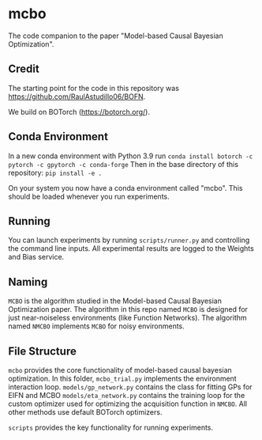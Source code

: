 # mcbo
The code companion to the paper "Model-based Causal Bayesian Optimization". 

## Credit
The starting point for the code in this repository was
https://github.com/RaulAstudillo06/BOFN. 

We build on BOTorch (https://botorch.org/). 

## Conda Environment
In a new conda environment with Python 3.9 run
```conda install botorch -c pytorch -c gpytorch -c conda-forge```
Then in the base directory of this repository:
```pip install -e .``` 

On your system you now have a conda environment called "mcbo".
This should be loaded whenever you run experiments.

## Running
You can launch experiments by running `scripts/runner.py` and controlling the command line inputs.
All experimental results are logged to the Weights and Bias service. 

## Naming
`MCBO` is the algorithm studied in the Model-based Causal Bayesian Optimization paper.
The algorithm in this repo named `MCBO` is designed for just near-noiseless environments
(like Function Networks). The algorithm named `NMCBO` implements `MCBO` for noisy
environments. 

## File Structure
`mcbo` provides the core functionality of model-based causal bayesian optimization. 
In this folder, 
`mcbo_trial.py` implements the environment interaction loop. 
`models/gp_network.py` contains the class for fitting GPs for EIFN and MCBO
`models/eta_network.py` contains the training loop for the custom optimizer used for
optimizing the acquisition function in `NMCBO`. All other methods use default BOTorch
optimizers. 

`scripts` provides the key functionality for running experiments. 

